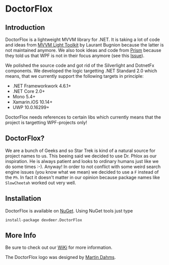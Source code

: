 # DoctorFlox
## Introduction
DoctorFlox is a lightweight MVVM library for .NET. It is taking a lot of code and ideas from [MVVM Light Toolkit](http://www.mvvmlight.net/) by Laurant Bugnion because the latter is not maintained anymore. We also took ideas and code from [Prism](https://github.com/PrismLibrary/Prism) because they told us that WPF is not in their focus anymore (see this [Issue](https://github.com/PrismLibrary/Prism/issues/1211)).

We polished the source code and got rid of the Silverlight and DotnetFx components. We developed the logic targetting .NET Standard 2.0 which means, that we currently support the following targets in principle:

- .NET Frameworkwork 4.6.1+
- .NET Core 2.0+
- Mono 5.4+
- Xamarin.iOS 10.14+
- UWP 10.0.16299+

DoctorFlox needs references to certain libs which currently means that the project is targetting WPF-projects only!

## DoctorFlox?

We are a bunch of Geeks and so Star Trek is kind of a natural source for project names to us. This beeing said we decided to use Dr. Phlox as our inspiration. He is always patient and looks to ordinary humans just like we do some times :-). Anyway! In order to not conflict with some weird search engine issues (you know what we mean) we decided to use a `F` instead of the `Ph`. In fact it doesn't matter in our opinion because package names like `SlowCheetah` worked out very well.

## Installation

DoctorFlox is available on [NuGet](https://www.nuget.org/packages/devdeer.DoctorFlox). Using NuGet tools just type

    install-package devdeer.DoctorFlox

## More Info

Be sure to check out our [WiKi](https://github.com/devdeer/DoctorFlox/wiki) for more information.

The DoctorFlox logo was designed by [Martin Dahms](http://martin-dahms.de).
